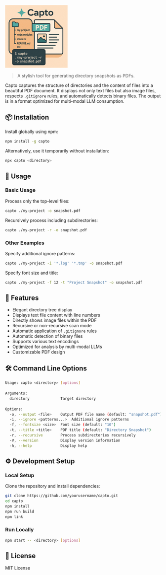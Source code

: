 <img src="./docs/logo-capto.png" width="40%" min-width="200px" alt="CaptoLogo"/>

> A stylish tool for generating directory snapshots as PDFs.

Capto captures the structure of directories and the content of files into a beautiful PDF document. It displays not only text files but also image files, respects `.gitignore` rules, and automatically detects binary files. The output is in a format optimized for multi-modal LLM consumption.

## 📦 Installation

Install globally using npm:

```bash
npm install -g capto
```

Alternatively, use it temporarily without installation:

```bash
npx capto <directory>
```

## 🚀 Usage

### Basic Usage

Process only the top-level files:

```bash
capto ./my-project -o snapshot.pdf
```

Recursively process including subdirectories:

```bash
capto ./my-project -r -o snapshot.pdf
```

### Other Examples

Specify additional ignore patterns:

```bash
capto ./my-project -i '*.log' '*.tmp' -o snapshot.pdf
```

Specify font size and title:

```bash
capto ./my-project -f 12 -t "Project Snapshot" -o snapshot.pdf
```

## 🎯 Features

- Elegant directory tree display
- Displays text file content with line numbers
- Directly shows image files within the PDF
- Recursive or non-recursive scan mode
- Automatic application of `.gitignore` rules
- Automatic detection of binary files
- Supports various text encodings
- Optimized for analysis by multi-modal LLMs
- Customizable PDF design

## 🛠️ Command Line Options

```bash
Usage: capto <directory> [options]

Arguments:
  directory              Target directory

Options:
  -o, --output <file>    Output PDF file name (default: "snapshot.pdf")
  -i, --ignore <patterns...>  Additional ignore patterns
  -f, --fontsize <size>  Font size (default: "10")
  -t, --title <title>    PDF title (default: "Directory Snapshot")
  -r, --recursive        Process subdirectories recursively
  -V, --version          Display version information
  -h, --help             Display help
```

## ⚙️ Development Setup

### Local Setup

Clone the repository and install dependencies:

```bash
git clone https://github.com/yourusername/capto.git
cd capto
npm install
npm run build
npm link
```

### Run Locally

```bash
npm start -- <directory> [options]
```

## 📄 License

MIT License
